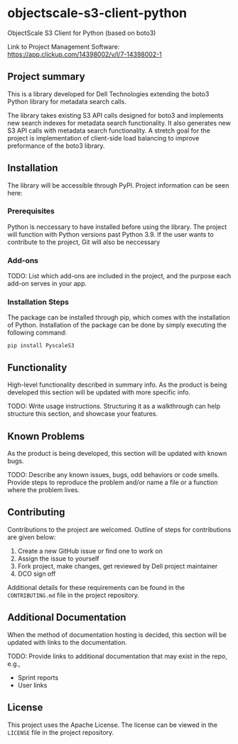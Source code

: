 # objectscale-s3-client-python
ObjectScale S3 Client for Python (based on boto3)

Link to Project Management Software: https://app.clickup.com/14398002/v/l/7-14398002-1

## Project summary

This is a library developed for Dell Technologies extending the boto3 Python library for metadata search calls.

The library takes existing S3 API calls designed for boto3 and implements new search indexes for metadata search functionality. It also generates new S3 API calls with metadata search functionality. A stretch goal for the project is implementation of client-side load balancing to improve preformance of the boto3 library.

## Installation

The library will be accessible through PyPI. Project information can be seen here:

<project PyPI link>

### Prerequisites

Python is neccessary to have installed before using the library. The project will function with Python versions past Python 3.9. If the user wants to contribute to the project, Git will also be neccessary 

### Add-ons

TODO: List which add-ons are included in the project, and the purpose each add-on serves in your app.

### Installation Steps

The package can be installed through pip, which comes with the installation of Python. Installation of the package can be done by simply executing the following command:

`pip install PyscaleS3`

## Functionality

High-level functionality described in summary info. As the product is being developed this section will be updated with more specific info.

TODO: Write usage instructions. Structuring it as a walkthrough can help structure this section,
and showcase your features.


## Known Problems

As the product is being developed, this section will be updated with known bugs.

TODO: Describe any known issues, bugs, odd behaviors or code smells. 
Provide steps to reproduce the problem and/or name a file or a function where the problem lives.


## Contributing

Contributions to the project are welcomed. Outline of steps for contributions are given below:

1. Create a new GitHub issue or find one to work on
2. Assign the issue to yourself
3. Fork project, make changes, get reviewed by Dell project maintainer
4. DCO sign off

Additional details for these requirements can be found in the `CONTRIBUTING.md` file in the project repository.

## Additional Documentation

When the method of documentation hosting is decided, this section will be updated with links to the documentation.

TODO: Provide links to additional documentation that may exist in the repo, e.g.,
  * Sprint reports
  * User links

## License

This project uses the Apache License. The license can be viewed in the `LICENSE` file in the project repository.
